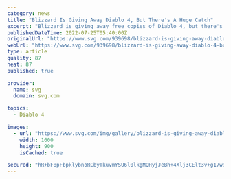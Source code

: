 ```yaml
---
category: news
title: "Blizzard Is Giving Away Diablo 4, But There's A Huge Catch"
excerpt: "Blizzard is giving away free copies of Diablo 4, but there's a huge catch: fans have to get tattooed to do it. A new event is sweeping across the nation."
publishedDateTime: 2022-07-25T05:40:00Z
originalUrl: "https://www.svg.com/939698/blizzard-is-giving-away-diablo-4-but-theres-a-huge-catch/"
webUrl: "https://www.svg.com/939698/blizzard-is-giving-away-diablo-4-but-theres-a-huge-catch/"
type: article
quality: 87
heat: 87
published: true

provider:
  name: svg
  domain: svg.com

topics:
  - Diablo 4

images:
  - url: "https://www.svg.com/img/gallery/blizzard-is-giving-away-diablo-4-but-theres-a-huge-catch/l-intro-1658767061.jpg"
    width: 1600
    height: 900
    isCached: true

secured: "hR+bF8pFbpklybnoRCbyTkuvmYSU6l0lkgMQHyjJeBh+4Xlj3CElt3v+g17w9V2JWI+PaF0JKH7gaT97jDJRpOuY270DwEWvMyglKD1DuNFD2ssvYXSKu9xvveuDZ0dO3zYzVyAYCLPgjcnq862kcc+Hd9clSgji1al1aSZwz3u3M9pkrF0eGx3Yn9+c2BX43Tu9fUavUiCyTYGyxaLJV5g1f4llWT4ux7W961Xb0Vd2snYox0Ejyhv3PmKEIF6ctIF1g1QagQES5Wdj9jM+v10ONlK8PdJjwxn+oYi7ovyxRMWlEqRNIawi/sdYP2OFOcSaNev0fX9+eOG5LjQM1Ity9TMG72BLHKUhccCWApM=;hI7rKZfkj2gVaVwP0fPPcA=="
---
```


